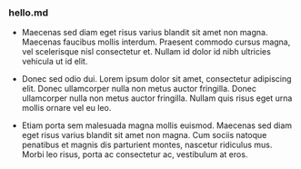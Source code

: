 ### hello.md
- Maecenas sed diam eget risus varius blandit sit amet non magna. Maecenas faucibus mollis interdum. Praesent commodo cursus magna, vel scelerisque nisl consectetur et. Nullam id dolor id nibh ultricies vehicula ut id elit.

- Donec sed odio dui. Lorem ipsum dolor sit amet, consectetur adipiscing elit. Donec ullamcorper nulla non metus auctor fringilla. Donec ullamcorper nulla non metus auctor fringilla. Nullam quis risus eget urna mollis ornare vel eu leo.

- Etiam porta sem malesuada magna mollis euismod. Maecenas sed diam eget risus varius blandit sit amet non magna. Cum sociis natoque penatibus et magnis dis parturient montes, nascetur ridiculus mus. Morbi leo risus, porta ac consectetur ac, vestibulum at eros.
